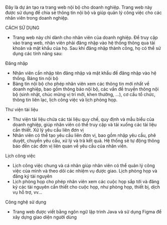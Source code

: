 
Đây là dự án tạo ra trang web nội bộ cho doanh nghiệp. Trang web này được sử dụng để chia sẻ thông tin nội bộ và giúp quản lý công việc cho các nhân viên trong doanh nghiệp.

CÁCH SỬ DỤNG
- Trang web này chỉ dành cho nhân viên của doanh nghiệp. 
    Để truy cập vào trang web, nhân viên phải đăng nhập vào hệ thống thông qua tài khoản và mật khẩu của họ. 
    Sau khi đăng nhập thành công, họ có thể sử dụng các tính năng sau:

Đăng nhập
- Nhân viên cần nhập tên đăng nhập và mật khẩu để đăng nhập vào hệ thống.
Bảng tin nội bộ
- Bảng tin nội bộ cho phép nhân viên xem các thông tin mới nhất về doanh nghiệp, bao gồm thông báo nội bộ, các vấn đề truyền thông nội bộ (sinh nhật, chúc mừng vị trí mới, khen thưởng, ...), cơ cấu tổ chức, thông tin liên lạc, lịch công việc và lịch phòng họp.

Thư viện tài liệu
- Thư viện tài liệu chứa các tài liệu quy chế, quy định và mẫu biểu của doanh nghiệp, giúp nhân viên có thể truy cập và tải xuống các tài liệu cần thiết.
Xử lý yêu cầu liên đơn vị
- Nhân viên có thể tạo yêu cầu liên đơn vị, bao gồm nhập yêu cầu, phê duyệt, chuyển yêu cầu, xử lý và trả kết quả. Hệ thống sẽ tự động thông báo đến các đơn vị liên quan về yêu cầu của nhân viên.

Lịch công việc
- Lịch công việc chung và cá nhân giúp nhân viên có thể quản lý công việc của mình và theo dõi các nhiệm vụ được giao.
Lịch phòng họp và đăng ký tài nguyên
- Lịch phòng họp cho phép nhân viên xem các cuộc họp sắp tới và đăng ký các tài nguyên cần thiết cho cuộc họp, như phòng họp, thiết bị, dịch vụ hỗ trợ, vv...

Công nghệ sử dụng
- Trang web được viết bằng ngôn ngữ lập trình Java và sử dụng Figma để xây dựng giao diện người dùng




